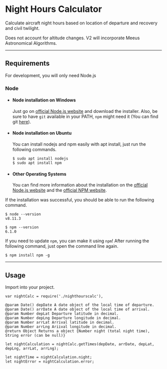 # Night Hours Calculator

Calculate aircraft night hours based on location of departure and recovery and civil twilight.

Does not account for altitude changes. V2 will incorporate Meeus Astronomical Algorithms.

---
## Requirements

For development, you will only need Node.js

### Node
- #### Node installation on Windows

  Just go on [official Node.js website](https://nodejs.org/) and download the installer.
Also, be sure to have `git` available in your PATH, `npm` might need it (You can find git [here](https://git-scm.com/)).

- #### Node installation on Ubuntu

  You can install nodejs and npm easily with apt install, just run the following commands.

      $ sudo apt install nodejs
      $ sudo apt install npm

- #### Other Operating Systems
  You can find more information about the installation on the [official Node.js website](https://nodejs.org/) and the [official NPM website](https://npmjs.org/).

If the installation was successful, you should be able to run the following command.

    $ node --version
    v8.11.3

    $ npm --version
    6.1.0

If you need to update `npm`, you can make it using `npm`! After running the following command, just open the command line again.

    $ npm install npm -g

---

## Usage

Import into your project.

    var nightCalc = require('./nighthourscalc'),

    @param Date() depDate A date object of the local time of departure.
    @param Date() arrDate A date object of the local time of arrival.
    @param Number depLat Departure latitude in decimal.
    @param Number depLng Departure longitude in decimal.
    @param Number arrLat Arrival latitude in decimal.
    @param Number arrLng Ariival longitude in decimal.
    @return Object Returns a object {Number night (total night time), String error (can be null)}

    let nightCalculation = nightCalc.getTimes(depDate, arrDate, depLat, depLng, arrLat, arrLng);

    let nightTime = nightCalculation.night;
    let nightError = nightCalculation.error;
